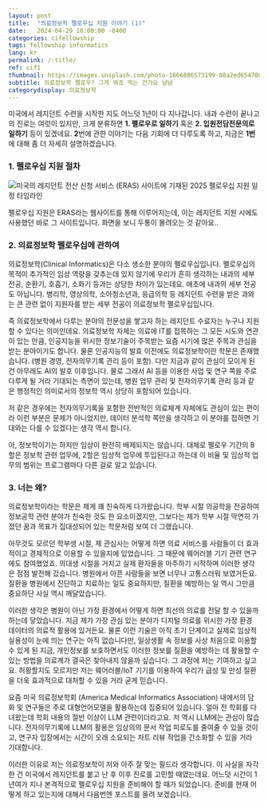 ```yaml
---
layout: post
title:  "의료정보학 펠로우십 지원 이야기 (1)"
date:   2024-04-29 18:00:00 -0400
categories: cifellowship
tags: fellowship informatics
lang: kr
permalink: /:title/
ref: cif1
thumbnail: https://images.unsplash.com/photo-1666886573199-88a2ed65470d?q=80&w=1170&auto=format&fit=crop&ixlib=rb-4.0.3&ixid=M3wxMjA3fDB8MHxwaG90by1wYWdlfHx8fGVufDB8fHx8fA%3D%3D
subtitle: 의료정보학 펠로우? 그게 뭐죠 먹는 건가요 냠냠
categorydisplay: 의료정보학
---
```


미국에서 레지던트 수련을 시작한 지도 어느덧 1년이 다 지나갑니다. 내과 수련이 끝나고의 진로는 여럿이 있지만, 크게 분류하면 **1. 펠로우로 일하기** 혹은 **2. 입원전담전문의로 일하기** 등이 있겠네요. **2**번에 관한 이야기는 다음 기회에 더 다루도록 하고, 지금은 **1번**에 대해 좀 더 자세히 설명하겠습니다.

### 1. 펠로우십 지원 절차

![미국의 레지던트 전산 신청 서비스 (ERAS) 사이트에 기재된 2025 펠로우십 지원 일정 타임라인](https://i.imgur.com/BeRj8Xo.png)

펠로우십 지원은 ERAS라는 웹사이트를 통해 이루어지는데, 이는 레지던트 지원 시에도 사용했던 바로 그 사이트입니다. 화면을 보니 두통이 몰려오는 것 같아요..


### 2. 의료정보학 펠로우십에 관하여

의료정보학(Clinical Informatics)은 다소 생소한 분야의 펠로우십입니다. 펠로우십의 목적이 추가적인 임상 역량을 갖추는데 있지 않기에 우리가 흔히 생각하는 내과의 세부 전공, 순환기, 호흡기, 소화기 등과는 상당한 차이가 있는데요. 애초에 내과의 세부 전공도 아닙니다. 병리학, 영상의학, 소아청소년과, 응급의학 등 레지던트 수련을 받은 과와는 큰 관련 없이 지원자를 받는 세부 전공이 의료정보학 펠로우십입니다.

즉 의료정보학에서 다루는 분야의 전문성을 쌓고자 하는 레지던트 수료자는 누구나 지원할 수 있다는 의미인데요. 의료정보학 자체는 의료에 IT를 접목하는 그 모든 시도와 연관이 있는 만큼, 인공지능을 위시한 정보기술이 주목받는 요즘 시기에 많은 주목과 관심을 받는 분야이기도 합니다. 물론 인공지능의 발효 이전에도 의료정보학이란 학문은 존재했습니다. (병원 경영, 전자의무기록 관리 등이 포함). 다만 지금과 같이 관심이 모이게 된 건 아무래도 AI의 발호 이후입니다. 물로 그래서 AI 등을 이용한 사업 및 연구 쪽을 주로 다루게 될 거라 기대되는 측면이 있는데, 병원 업무 관리 및 전자의무기록 관리 등과 같은 행정적인 의미로서의 정보학 역시 상당히 포함되어 있습니다.

저 같은 경우에는 전자의무기록을 포함한 전반적인 의료체계 자체에도 관심이 있는 편이라 이런 부분은 문제가 아니었지만, 데이터 분석학 쪽만을 생각하고 이 분야를 접하면 기대와는 다를 수 있겠다는 생각 역시 합니다.

아, 정보학이기는 하지만 임상이 완전히 배제되지는 않습니다. 대체로 펠로우 기간의 8할은 정보학 관련 업무에, 2할은 임상적 업무에 투입된다고 하는데 이 비율 및 임상적 업무의 범위는 프로그램마다 다른 걸로 알고 있습니다.


### 3. 너는 왜?

의료정보학이라는 학문은 제게 꽤 친숙하게 다가왔습니다. 학부 시절 의공학을 전공하여 정보공학 관련 분야가 친숙한 것도 한 요소이겠지만, 그보다는 제가 학부 시절 막연히 가졌던 꿈과 목표가 집대성되어 있는 학문처럼 보여 더 그랬습니다.

아무것도 모르던 학부생 시절, 제 관심사는 어떻게 하면 의료 서비스를 사람들이 더 효과적이고 경제적으로 이용할 수 있을지에 있었습니다. 그 때문에 웨어러블 기기 관련 연구에도 참여했었죠. 의대생 시절을 거치고 실제 환자들을 마주하기 시작하며 이러한 생각은 점점 발전해 갔습니다. 병원에서 아픈 사람들을 보면 너무나 고통스러워 보였거든요. 질환을 병원에서 진단하고 치료하는 일도 중요하지만, 질환을 예방하는 일 역시 그만큼 중요하단 사실 역시 깨달았습니다.

이러한 생각은 병원이 아닌 가정 환경에서 어떻게 하면 최선의 의료를 전달 할 수 있을까 하는데 닿았습니다. 지금 제가 가장 관심 있는 분야가 디지털 의료를 위시한 가정 환경 데이터의 의료적 활용에 있거든요. 물론 이런 기술은 아직 초기 단계이고 실제로 임상적 실용성이 눈에 띄는 연구는 아직 없습니다만, 일상생활 속 정보를 사상 처음으로 이용할 수 있게 된 지금, 개인정보를 보호하면서도 이러한 정보를 질환을 예방하는 데 활용할 수 있는 방법을 의료계가 결국은 찾아내지 않을까 싶습니다. 그 과정에 저는 기여하고 싶고요. 허황할지도 모르지만 저는 웨어러블/IoT 기기를 이용하여 우리가 급성 및 만성 질환을 더욱 효과적으로 대처할 수 있을 거라 굳게 믿습니다.

요즘 미국 의료정보학회 (America Medical Informatics Association) 내에서의 담화 및 연구들은 주로 대형언어모델을 활용하는데 집중되어 있습니다. 얼마 전 학회를 다녀왔는데 학회 내용의 절반 이상이 LLM 관련이더라고요. 저 역시 LLM에는 관심이 많습니다. 전자의무기록에 LLM의 활용은 임상의의 문서 작업 피로도를 줄여줄 수 있을 것이고, 연구자 입장에서는 시간이 오래 소요되는 차트 리뷰 작업을 간소화할 수 있을 거라 기대합니다.

이러한 이유로 저는 의료정보학이 저와 아주 잘 맞는 필드라 생각합니다. 이 사실을 자각한 건 미국에서 레지던트를 붙고 난 후 이후 진로를 고민할 때였는데요. 어느덧 시간이 1년여가 지나 본격적으로 펠로우십 지원을 준비해야 할 때가 되었습니다. 준비를 현재 어떻게 하고 있는지에 대해서 다음번엔 포스트를 올려 보겠습니다.